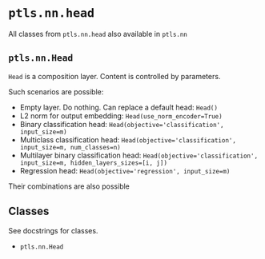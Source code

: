 # `ptls.nn.head`
All classes from `ptls.nn.head` also available in `ptls.nn`

## `ptls.nn.Head`
`Head` is a composition layer. Content is controlled by parameters.

Such scenarios are possible:
- Empty layer. Do nothing. Can replace a default head: `Head()`
- L2 norm for output embedding: `Head(use_norm_encoder=True)`
- Binary classification head: `Head(objective='classification', input_size=m)`
- Multiclass classification head: `Head(objective='classification', input_size=m, num_classes=n)`
- Multilayer binary classification head: `Head(objective='classification', input_size=m, hidden_layers_sizes=[i, j])`
- Regression head: `Head(objective='regression', input_size=m)`

Their combinations are also possible

## Classes
See docstrings for classes.
- `ptls.nn.Head`
